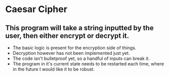 # Caesar Cipher

## This program will take a string inputted by the user, then either encrypt or decrypt it.

- The basic logic is present for the encryption side of things.
- Decryption however has not been implemented just yet.
- The code isn't bulletproof yet, so a handful of inputs can break it.
- The program in it's current state needs to be restarted each time, where in the future I would like it to be robust.

